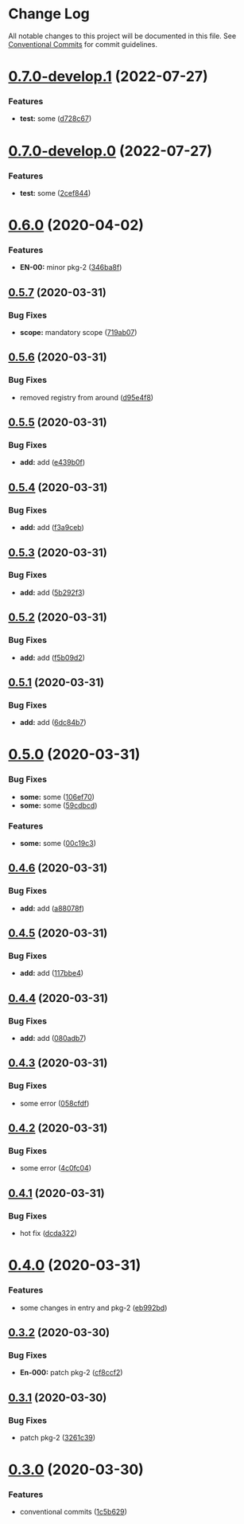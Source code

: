 # Change Log

All notable changes to this project will be documented in this file.
See [Conventional Commits](https://conventionalcommits.org) for commit guidelines.

# [0.7.0-develop.1](https://github.com/recreateideas/lerna-monorepo/compare/@recreateideas/pkg-2@0.7.0-develop.0...@recreateideas/pkg-2@0.7.0-develop.1) (2022-07-27)


### Features

* **test:** some ([d728c67](https://github.com/recreateideas/lerna-monorepo/commit/d728c67da793903d15634cf2417c192160a07aa3))





# [0.7.0-develop.0](https://github.com/recreateideas/lerna-monorepo/compare/@recreateideas/pkg-2@0.6.0...@recreateideas/pkg-2@0.7.0-develop.0) (2022-07-27)


### Features

* **test:** some ([2cef844](https://github.com/recreateideas/lerna-monorepo/commit/2cef844b5a5ee6c5d79efe0f94c103776d8e4843))





# [0.6.0](https://github.com/recreateideas/lerna-monorepo/compare/@recreateideas/pkg-2@0.5.7...@recreateideas/pkg-2@0.6.0) (2020-04-02)


### Features

* **EN-00:** minor pkg-2 ([346ba8f](https://github.com/recreateideas/lerna-monorepo/commit/346ba8fb4f3685bc59bf773875fadd182c356f7f))





## [0.5.7](https://github.com/recreateideas/lerna-monorepo/compare/@recreateideas/pkg-2@0.5.6...@recreateideas/pkg-2@0.5.7) (2020-03-31)


### Bug Fixes

* **scope:** mandatory scope ([719ab07](https://github.com/recreateideas/lerna-monorepo/commit/719ab07ef64ffb2e377621c8d3739c918d334bd7))





## [0.5.6](https://github.com/recreateideas/lerna-monorepo/compare/@recreateideas/pkg-2@0.5.5...@recreateideas/pkg-2@0.5.6) (2020-03-31)


### Bug Fixes

* removed registry from around ([d95e4f8](https://github.com/recreateideas/lerna-monorepo/commit/d95e4f88797dc9388fc89f03324604a5dd46f984))





## [0.5.5](https://github.com/recreateideas/lerna-monorepo/compare/@recreateideas/pkg-2@0.5.4...@recreateideas/pkg-2@0.5.5) (2020-03-31)


### Bug Fixes

* **add:** add ([e439b0f](https://github.com/recreateideas/lerna-monorepo/commit/e439b0fb7ee7f1bcdfef1adb56eac2a35fd07d26))





## [0.5.4](https://github.com/recreateideas/lerna-monorepo/compare/@recreateideas/pkg-2@0.5.3...@recreateideas/pkg-2@0.5.4) (2020-03-31)


### Bug Fixes

* **add:** add ([f3a9ceb](https://github.com/recreateideas/lerna-monorepo/commit/f3a9ceb363874355ae4b660ff9d07e1da9e85a95))





## [0.5.3](https://github.com/recreateideas/lerna-monorepo/compare/@recreateideas/pkg-2@0.5.2...@recreateideas/pkg-2@0.5.3) (2020-03-31)


### Bug Fixes

* **add:** add ([5b292f3](https://github.com/recreateideas/lerna-monorepo/commit/5b292f3414815e52fbc6472dccbbc1616443023e))





## [0.5.2](https://github.com/recreateideas/lerna-monorepo/compare/@recreateideas/pkg-2@0.5.1...@recreateideas/pkg-2@0.5.2) (2020-03-31)


### Bug Fixes

* **add:** add ([f5b09d2](https://github.com/recreateideas/lerna-monorepo/commit/f5b09d28908a0619bcc2b32603651f336bb36abf))





## [0.5.1](https://github.com/recreateideas/lerna-monorepo/compare/@recreateideas/pkg-2@0.5.0...@recreateideas/pkg-2@0.5.1) (2020-03-31)


### Bug Fixes

* **add:** add ([6dc84b7](https://github.com/recreateideas/lerna-monorepo/commit/6dc84b7dd186e7557725a1bfb3b61914b6fa0473))





# [0.5.0](https://github.com/recreateideas/lerna-monorepo/compare/@recreateideas/pkg-2@0.4.6...@recreateideas/pkg-2@0.5.0) (2020-03-31)


### Bug Fixes

* **some:** some ([106ef70](https://github.com/recreateideas/lerna-monorepo/commit/106ef706c08e568ea26cad0c4797f42fd5c91afb))
* **some:** some ([59cdbcd](https://github.com/recreateideas/lerna-monorepo/commit/59cdbcd501ca3558d5e2843fbdc99891065929f0))


### Features

* **some:** some ([00c19c3](https://github.com/recreateideas/lerna-monorepo/commit/00c19c366e6dee6567e3a051ec4b9d0bbc2f9b24))





## [0.4.6](https://github.com/recreateideas/lerna-monorepo/compare/@recreateideas/pkg-2@0.4.5...@recreateideas/pkg-2@0.4.6) (2020-03-31)


### Bug Fixes

* **add:** add ([a88078f](https://github.com/recreateideas/lerna-monorepo/commit/a88078f971f42b8184d3f9e21650df4bdd52fad1))





## [0.4.5](https://github.com/recreateideas/lerna-monorepo/compare/@recreateideas/pkg-2@0.4.4...@recreateideas/pkg-2@0.4.5) (2020-03-31)


### Bug Fixes

* **add:** add ([117bbe4](https://github.com/recreateideas/lerna-monorepo/commit/117bbe461a7ec591606c8141e9783fc188583fd6))





## [0.4.4](https://github.com/recreateideas/lerna-monorepo/compare/@recreateideas/pkg-2@0.4.3...@recreateideas/pkg-2@0.4.4) (2020-03-31)


### Bug Fixes

* **add:** add ([080adb7](https://github.com/recreateideas/lerna-monorepo/commit/080adb72f5c0c9b130ab121d25ac911e7168a2a1))





## [0.4.3](https://github.com/recreateideas/lerna-monorepo/compare/@recreateideas/pkg-2@0.4.2...@recreateideas/pkg-2@0.4.3) (2020-03-31)


### Bug Fixes

* some error ([058cfdf](https://github.com/recreateideas/lerna-monorepo/commit/058cfdf8e9a35ad10d0ebf4ba2ec5210a0449bc6))





## [0.4.2](https://github.com/recreateideas/lerna-monorepo/compare/@recreateideas/pkg-2@0.4.1...@recreateideas/pkg-2@0.4.2) (2020-03-31)


### Bug Fixes

* some error ([4c0fc04](https://github.com/recreateideas/lerna-monorepo/commit/4c0fc04c320df2b601cbee1ace92fd60df605f2d))





## [0.4.1](https://github.com/recreateideas/lerna-monorepo/compare/@recreateideas/pkg-2@0.4.0...@recreateideas/pkg-2@0.4.1) (2020-03-31)


### Bug Fixes

* hot fix ([dcda322](https://github.com/recreateideas/lerna-monorepo/commit/dcda32270c6be528f24812b394b93725ebc29ad2))





# [0.4.0](https://github.com/recreateideas/lerna-monorepo/compare/@recreateideas/pkg-2@0.3.2...@recreateideas/pkg-2@0.4.0) (2020-03-31)


### Features

* some changes in entry and pkg-2 ([eb992bd](https://github.com/recreateideas/lerna-monorepo/commit/eb992bda6d7cdc5adb6ba176b23548af7469484d))





## [0.3.2](https://github.com/recreateideas/lerna-monorepo/compare/@recreateideas/pkg-2@0.3.1...@recreateideas/pkg-2@0.3.2) (2020-03-30)


### Bug Fixes

* **En-000:** patch pkg-2 ([cf8ccf2](https://github.com/recreateideas/lerna-monorepo/commit/cf8ccf2e808214c038d66ef1d8d94fb48bb0670f))





## [0.3.1](https://github.com/recreateideas/lerna-monorepo/compare/@recreateideas/pkg-2@0.3.0...@recreateideas/pkg-2@0.3.1) (2020-03-30)


### Bug Fixes

* patch pkg-2 ([3261c39](https://github.com/recreateideas/lerna-monorepo/commit/3261c393303c8e5d5256565b688859ad21413488))





# [0.3.0](https://github.com/recreateideas/lerna-monorepo/compare/@recreateideas/pkg-2@0.2.2...@recreateideas/pkg-2@0.3.0) (2020-03-30)


### Features

* conventional commits ([1c5b629](https://github.com/recreateideas/lerna-monorepo/commit/1c5b62941da000012bffd39c4d3111701fcafcd3))
